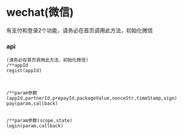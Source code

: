 # wechat\(微信\)

有支付和登录2个功能，请务必在首页调用此方法，初始化微信



### api

```
(请务必在首页调用此方法，初始化微信)
/**appId
regist(appId)



/**param参数(appId,partnerId,prepayId,packageValue,nonceStr,timeStamp,sign)
pay(param,callback)


/**param参数(scope,state)
login(param,callback)
```



